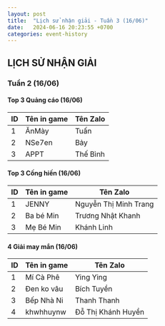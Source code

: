```yaml
---
layout: post
title:  "Lịch sử nhận giải - Tuần 3 (16/06)"
date:   2024-06-16 20:23:55 +0700
categories: event-history
---
```

## LỊCH SỬ NHẬN GIẢI

### Tuần 2 (16/06)

#### Top 3 Quảng cáo (16/06)

| ID  | Tên in game   | Tên Zalo        |
|-----|---------------|-----------------|
| 1   | ĂnMày          | Tuấn        |
| 2   | NSe7en   | Bảy |
| 3   | APPT         | Thế Bình |

#### Top 3 Cống hiến (16/06)

| ID  | Tên in game   | Tên Zalo             |
|-----|---------------|----------------------|
| 1   | JENNY    | Nguyễn Thị Minh Trang             |
| 2   | Ba bé Min     | Trương Nhật Khanh    |
| 3   | Mẹ Bé Min     | Khánh Linh           |

#### 4 Giải may mắn (16/06)

| ID  | Tên in game   | Tên Zalo         |
|-----|---------------|------------------|
| 1   | Mí Cà Phê      | Ying Ying     |
| 2   | Đen ko vâu  | Bích Tuyền         |
| 3   | Bếp Nhà Ni   | Thanh Thanh      |
| 4   | khwhhuynw       | Đỗ Thị Khánh Huyền            |
